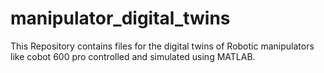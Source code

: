 # manipulator_digital_twins
This Repository contains files for the digital twins of Robotic manipulators like cobot 600 pro controlled and simulated using MATLAB.
